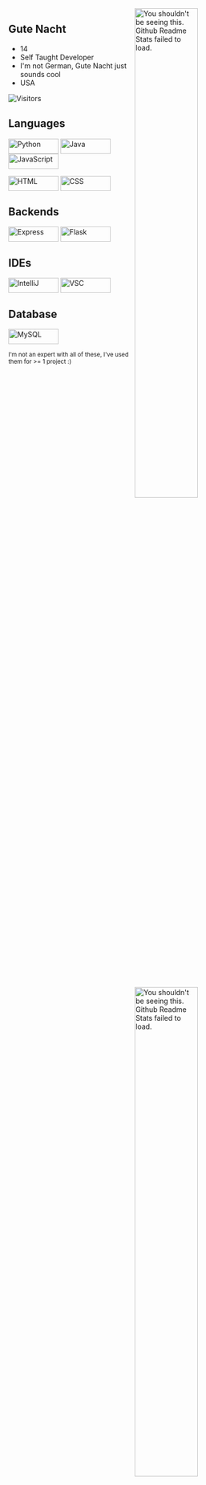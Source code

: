 <img width="50%" align="right" src="https://github-readme-stats.vercel.app/api?username=gutenacht0221&count_private=true&include_all_commits=true&show_icons=true&theme=midnight-purple&icon_color=fff&hide_border=true" alt="You shouldn't be seeing this. Github Readme Stats failed to load.">
<img width="50%" align="right" src="https://github-readme-stats.vercel.app/api/top-langs?username=gutenacht0221&theme=midnight-purple&layout=compact&hide_border=true&langs_count=10" alt="You shouldn't be seeing this. Github Readme Stats failed to load.">

## Gute Nacht
- 14
- Self Taught Developer
- I'm not German, Gute Nacht just sounds cool
- USA

<img src="https://visitor-badge.glitch.me/badge?page_id=gutenacht0221&color=000&text=Visitors&style=for-the-badge&logo=GitBook&logoColor=white&left_color=black&right_color=purple" alt="Visitors">

## Languages
<img width="100px" height="30px" alt="Python" align="center" src="https://img.shields.io/badge/-Python-007aff?style=for-the-badge&logo=python&logoColor=black"/> <img width="100px" alt="Java" height="30px" align="center" src="https://img.shields.io/badge/-Java-b45f06?style=for-the-badge&logo=oracle&logoColor=ee0000"/> <img width="100px" alt="JavaScript" height="30px" align="center" src="https://img.shields.io/badge/JavaScript-FFFF00?style=for-the-badge&logo=javascript&logoColor=black"/>

<img alt="HTML" width="100px" height="30px" align="center" src="https://img.shields.io/badge/-HTML-de6400?style=for-the-badge&logo=html5&logoColor=black"/> <img alt="CSS" width="100px" height="30px" align="center" src="https://img.shields.io/badge/-CSS-6810a3?style=for-the-badge&logo=css3&logoColor=black"/>

## Backends
<img alt="Express" width="100px" height="30px" align="center" src="https://img.shields.io/badge/Express.js-FFFFFF?style=for-the-badge&logo=express&logoColor=black"/> <img alt="Flask" width="100px" height="30px" align="center" src="https://img.shields.io/badge/-Flask-03a3a6?style=for-the-badge&logo=flask&logoColor=black"/>

## IDEs
<img alt="IntelliJ"  width="100px" height="30px" align="center" src="https://img.shields.io/badge/IntelliJ_IDEA-ee0000.svg?style=for-the-badge&logo=intellij-idea&logoColor=black"/> <img alt="VSC" width="100px" height="30px" align="center" src="https://img.shields.io/badge/VS_Code-0078D4?style=for-the-badge&logo=visual%20studio%20code&logoColor=black">

## Database
<img alt="MySQL" width="100px" height="30px" align="center" src="https://img.shields.io/badge/-MySQL-de9000?style=for-the-badge&logo=mysql&logoColor=black" />

<sub>I'm not an expert with all of these, I've used them for >= 1 project :)</sub>
